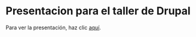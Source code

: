 # Presentacion para el taller de Drupal
Para ver la presentación, haz clic <a target="_blank"  href="https://rawgit.com/LuisJoseSanchez/presentacion-taller-drupal/master/index.html">aquí</a>.
